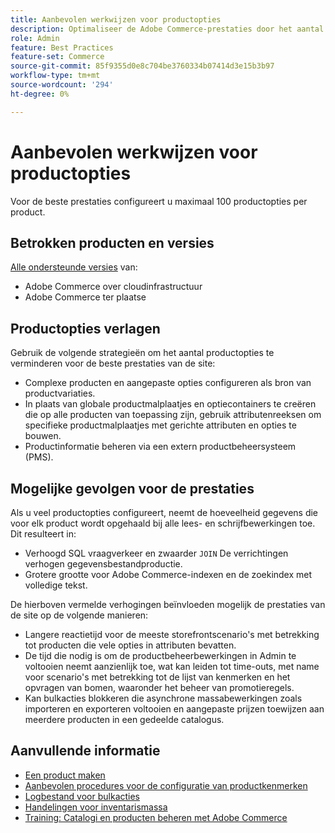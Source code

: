 ```yaml
---
title: Aanbevolen werkwijzen voor productopties
description: Optimaliseer de Adobe Commerce-prestaties door het aantal productopties te beperken.
role: Admin
feature: Best Practices
feature-set: Commerce
source-git-commit: 85f9355d0e8c704be3760334b07414d3e15b3b97
workflow-type: tm+mt
source-wordcount: '294'
ht-degree: 0%

---
```



# Aanbevolen werkwijzen voor productopties

Voor de beste prestaties configureert u maximaal 100 productopties per product.

## Betrokken producten en versies

[Alle ondersteunde versies](../../../release/versions.md) van:

- Adobe Commerce over cloudinfrastructuur
- Adobe Commerce ter plaatse

## Productopties verlagen

Gebruik de volgende strategieën om het aantal productopties te verminderen voor de beste prestaties van de site:

- Complexe producten en aangepaste opties configureren als bron van productvariaties.
- In plaats van globale productmalplaatjes en optiecontainers te creëren die op alle producten van toepassing zijn, gebruik attributenreeksen om specifieke productmalplaatjes met gerichte attributen en opties te bouwen.
- Productinformatie beheren via een extern productbeheersysteem (PMS).

## Mogelijke gevolgen voor de prestaties

Als u veel productopties configureert, neemt de hoeveelheid gegevens die voor elk product wordt opgehaald bij alle lees- en schrijfbewerkingen toe. Dit resulteert in:

- Verhoogd SQL vraagverkeer en zwaarder `JOIN` De verrichtingen verhogen gegevensbestandproductie.
- Grotere grootte voor Adobe Commerce-indexen en de zoekindex met volledige tekst.

De hierboven vermelde verhogingen beïnvloeden mogelijk de prestaties van de site op de volgende manieren:

- Langere reactietijd voor de meeste storefrontscenario&#39;s met betrekking tot producten die vele opties in attributen bevatten.
- De tijd die nodig is om de productbeheerbewerkingen in Admin te voltooien neemt aanzienlijk toe, wat kan leiden tot time-outs, met name voor scenario&#39;s met betrekking tot de lijst van kenmerken en het opvragen van bomen, waaronder het beheer van promotieregels.
- Kan bulkacties blokkeren die asynchrone massabewerkingen zoals importeren en exporteren voltooien en aangepaste prijzen toewijzen aan meerdere producten in een gedeelde catalogus.

## Aanvullende informatie

- [Een product maken](https://experienceleague.adobe.com/docs/commerce-admin/catalog/products/product-create.html)
- [Aanbevolen procedures voor de configuratie van productkenmerken](product-attributes-and-options.md)
- [Logbestand voor bulkacties](https://docs.magento.com/user-guide/system/action-log-bulk-actions.html)
- [Handelingen voor inventarismassa](https://developer.adobe.com/commerce/webapi/rest/inventory/bulk-inventory/)
- [Training: Catalogi en producten beheren met Adobe Commerce](https://learning.adobe.com/catalog/adobe_commerce/cours000000000098643.html)

